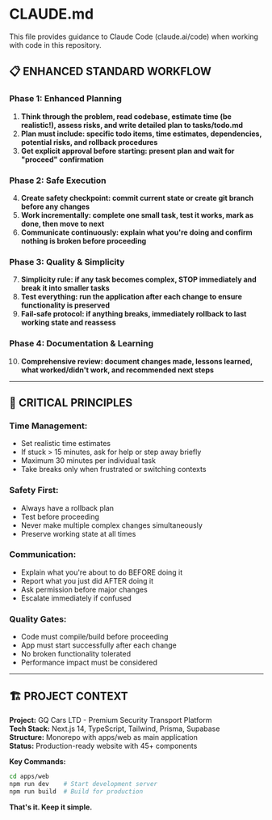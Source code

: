 # CLAUDE.md

This file provides guidance to Claude Code (claude.ai/code) when working with code in this repository.

## 📋 **ENHANCED STANDARD WORKFLOW**

### **Phase 1: Enhanced Planning**
1. **Think through the problem, read codebase, estimate time (be realistic!), assess risks, and write detailed plan to tasks/todo.md**
2. **Plan must include: specific todo items, time estimates, dependencies, potential risks, and rollback procedures**
3. **Get explicit approval before starting: present plan and wait for "proceed" confirmation**

### **Phase 2: Safe Execution**
4. **Create safety checkpoint: commit current state or create git branch before any changes**
5. **Work incrementally: complete one small task, test it works, mark as done, then move to next**
6. **Communicate continuously: explain what you're doing and confirm nothing is broken before proceeding**

### **Phase 3: Quality & Simplicity**
7. **Simplicity rule: if any task becomes complex, STOP immediately and break it into smaller tasks**
8. **Test everything: run the application after each change to ensure functionality is preserved**
9. **Fail-safe protocol: if anything breaks, immediately rollback to last working state and reassess**

### **Phase 4: Documentation & Learning**
10. **Comprehensive review: document changes made, lessons learned, what worked/didn't work, and recommended next steps**

---

## 🚨 **CRITICAL PRINCIPLES**

### **Time Management:**
- Set realistic time estimates
- If stuck > 15 minutes, ask for help or step away briefly
- Maximum 30 minutes per individual task
- Take breaks only when frustrated or switching contexts

### **Safety First:**
- Always have a rollback plan
- Test before proceeding
- Never make multiple complex changes simultaneously
- Preserve working state at all times

### **Communication:**
- Explain what you're about to do BEFORE doing it
- Report what you just did AFTER doing it
- Ask permission before major changes
- Escalate immediately if confused

### **Quality Gates:**
- Code must compile/build before proceeding
- App must start successfully after each change
- No broken functionality tolerated
- Performance impact must be considered

---

## 🏗️ **PROJECT CONTEXT**

**Project:** GQ Cars LTD - Premium Security Transport Platform  
**Tech Stack:** Next.js 14, TypeScript, Tailwind, Prisma, Supabase  
**Structure:** Monorepo with apps/web as main application  
**Status:** Production-ready website with 45+ components  

**Key Commands:**
```bash
cd apps/web
npm run dev    # Start development server
npm run build  # Build for production
```

**That's it. Keep it simple.**
